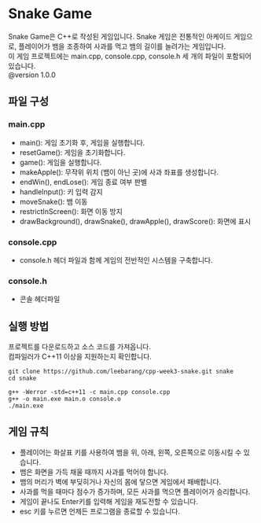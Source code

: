 # Snake Game
Snake Game은 C++로 작성된 게임입니다. Snake 게임은 전통적인 아케이드 게임으로, 플레이어가 뱀을 조종하여 사과를 먹고 뱀의 길이를 늘려가는 게임입니다.   
이 게임 프로젝트에는 main.cpp, console.cpp, console.h 세 개의 파일이 포함되어 있습니다.   
@version 1.0.0

## 파일 구성
### main.cpp
* main(): 게임 초기화 후, 게임을 실행합니다.
* resetGame(): 게임을 초기화합니다.
* game(): 게임을 실행합니다.
* makeApple(): 무작위 위치 (뱀이 아닌 곳)에 사과 좌표를 생성합니다.
* endWin(), endLose(): 게임 종료 여부 판별
* handleInput(): 키 입력 감지
* moveSnake(): 뱀 이동
* restrictInScreen(): 화면 이동 방지
* drawBackground(), drawSnake(), drawApple(), drawScore(): 화면에 표시
### console.cpp
* console.h 헤더 파일과 함께 게임의 전반적인 시스템을 구축합니다.
### console.h
* 콘솔 헤더파일

## 실행 방법
프로젝트를 다운로드하고 소스 코드를 가져옵니다.   
컴파일러가 C++11 이상을 지원하는지 확인합니다.   

```
git clone https://github.com/leebarang/cpp-week3-snake.git snake
cd snake

g++ -Werror -std=c++11 -c main.cpp console.cpp
g++ -o main.exe main.o console.o
./main.exe
```

## 게임 규칙
* 플레이어는 화살표 키를 사용하여 뱀을 위, 아래, 왼쪽, 오른쪽으로 이동시킬 수 있습니다.  
* 뱀은 화면을 가득 채울 때까지 사과를 먹어야 합니다.  
* 뱀의 머리가 벽에 부딪히거나 자신의 몸에 닿으면 게임에서 패배합니다.  
* 사과를 먹을 때마다 점수가 증가하며, 모든 사과를 먹으면 플레이어가 승리합니다.  
* 게임이 끝나도 Enter키를 입력해 게임을 재도전할 수 있습니다.  
* esc 키를 누르면 언제든 프로그램을 종료할 수 있습니다.  

